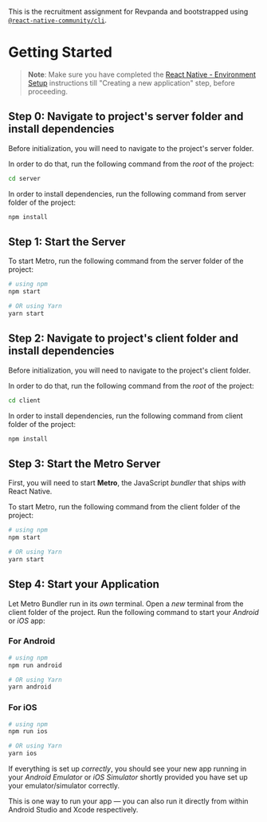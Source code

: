 This is the recruitment assignment for Revpanda and bootstrapped using [`@react-native-community/cli`](https://github.com/react-native-community/cli).

# Getting Started

>**Note**: Make sure you have completed the [React Native - Environment Setup](https://reactnative.dev/docs/environment-setup) instructions till "Creating a new application" step, before proceeding.

## Step 0: Navigate to project's server folder and install dependencies

Before initialization, you will need to navigate to the project's server folder.

In order to do that, run the following command from the _root_ of the project:

```bash
cd server
```

In order to install dependencies, run the following command from server folder of the project:

```bash
npm install
```

## Step 1: Start the Server

To start Metro, run the following command from the server folder of the project:

```bash
# using npm
npm start

# OR using Yarn
yarn start
```

## Step 2: Navigate to project's client folder and install dependencies

Before initialization, you will need to navigate to the project's client folder.

In order to do that, run the following command from the _root_ of the project:

```bash
cd client
```

In order to install dependencies, run the following command from client folder of the project:

```bash
npm install
```

## Step 3: Start the Metro Server

First, you will need to start **Metro**, the JavaScript _bundler_ that ships _with_ React Native.

To start Metro, run the following command from the client folder of the project:

```bash
# using npm
npm start

# OR using Yarn
yarn start
```

## Step 4: Start your Application

Let Metro Bundler run in its _own_ terminal. Open a _new_ terminal from the client folder of the project. Run the following command to start your _Android_ or _iOS_ app:

### For Android

```bash
# using npm
npm run android

# OR using Yarn
yarn android
```

### For iOS

```bash
# using npm
npm run ios

# OR using Yarn
yarn ios
```

If everything is set up _correctly_, you should see your new app running in your _Android Emulator_ or _iOS Simulator_ shortly provided you have set up your emulator/simulator correctly.

This is one way to run your app — you can also run it directly from within Android Studio and Xcode respectively.
